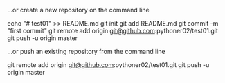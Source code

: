 …or create a new repository on the command line

echo "# test01" >> README.md
git init
git add README.md
git commit -m "first commit"
git remote add origin git@github.com:pythoner02/test01.git
git push -u origin master



…or push an existing repository from the command line

git remote add origin git@github.com:pythoner02/test01.git
git push -u origin master
